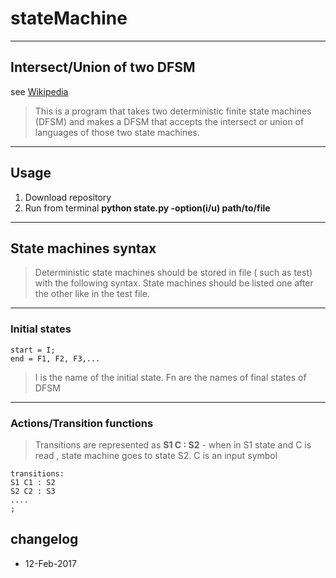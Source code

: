 # stateMachine

----
## Intersect/Union of two DFSM
see [Wikipedia](https://en.wikipedia.org/wiki/Deterministic_finite_automaton)

>This is a program that takes two deterministic finite state machines (DFSM) and makes a DFSM that accepts the intersect or union of languages of those two state machines.

----
## Usage
1. Download repository
2. Run from terminal 
**python state.py -option(i/u) path/to/file**  

----

## State machines syntax


>Deterministic state machines should be stored in file ( such as test) with the following syntax. State machines should be listed one after the other like in the test file. 

----
### Initial states
    start = I;  
    end = F1, F2, F3,...

>I is the name of the initial state. 
Fn are the names of final states of DFSM

---
### Actions/Transition functions
> Transitions are represented as 
  **S1 C : S2**  - when in S1 state and C is read , state machine goes to state S2. C is an input symbol 

    transitions:
    S1 C1 : S2
    S2 C2 : S3
    ....
    ;

## changelog
* 12-Feb-2017






